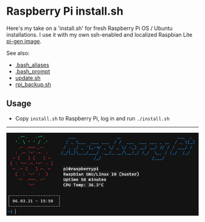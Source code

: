 # Raspberry Pi install.sh
Here's my take on a 'install.sh' for fresh Raspberry Pi OS / Ubuntu installations. I use it with my own ssh-enabled and localized Raspbian Lite [pi-gen image](https://gist.github.com/lmzdev/5deeadfa508897543b1d448f1b96c3a9).

See also:
- [.bash_aliases](https://gist.github.com/lmzdev/41f545d9eb93c66d1ef72658ed7026c7)
- [.bash_prompt](https://gist.github.com/lmzdev/c03befd8b90a5851c1d96d78904ed39a)
- [update.sh](https://gist.github.com/lmzdev/21b683d4461f821107bced42a9d801fb)
- [rpi_backup.sh](https://gist.github.com/lmzdev/af788cb72631404cc49bafe84ab83c89)



## Usage
- Copy ```install.sh``` to Raspberry Pi, log in and run ```./install.sh```

----

![screenshot](scrn.jpg)
